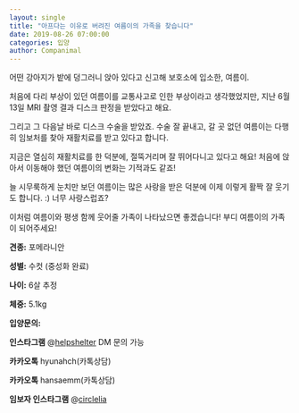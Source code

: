 ```yaml
---
layout: single
title: "아프다는 이유로 버려진 여름이의 가족을 찾습니다"
date: 2019-08-26 07:00:00
categories: 입양
author: Companimal
---
```


어떤 강아지가 밭에 덩그러니 앉아 있다고 신고해 보호소에 입소한, 여름이.

처음에 다리 부상이 있던 여름이를 교통사고로 인한 부상이라고 생각했었지만, 지난 6월 13일 MRI 촬영 결과 디스크 판정을 받았다고 해요.

그리고 그 다음날 바로 디스크 수술을 받았죠. 수술 잘 끝내고, 갈 곳 없던 여름이는 다행히 임보처를 찾아 재활치료를 받고 있다고 합니다.

지금은 열심히 재활치료를 한 덕분에, 절뚝거리며 잘 뛰어다니고 있다고 해요! 처음에 앉아서 이동해야 했던 여름이의 변화는 기적과도 같죠!

늘 시무룩하게 눈치만 보던 여름이는 많은 사랑을 받은 덕분에 이제 이렇게 활짝 잘 웃기도 합니다. :) 너무 사랑스럽죠?

이처럼 여름이와 평생 함께 웃어줄 가족이 나타났으면 좋겠습니다! 부디 여름이의 가족이 되어주세요!

**견종:** 포메라니안

**성별:** 수컷 (중성화 완료)

**나이:** 6살 추정

**체중:** 5.1kg

**입양문의:**

**인스타그램** @[helpshelter](https://www.instagram.com/helpshelter/) DM 문의 가능

**카카오톡** hyunahch(카톡상담)

**카카오톡** hansaemm(카톡상담)

**임보자 인스타그램** @[circlelia](https://www.instagram.com/circlelia/)
